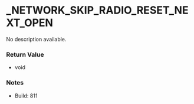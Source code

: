 # _NETWORK_SKIP_RADIO_RESET_NEXT_OPEN

No description available.

### Return Value
* void

### Notes
* Build: 811

